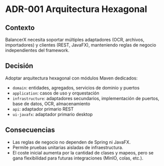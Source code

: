 # ADR-001 Arquitectura Hexagonal

## Contexto

BalancerX necesita soportar múltiples adaptadores (OCR, archivos, importadores) y clientes (REST, JavaFX), manteniendo reglas de negocio independientes del framework.

## Decisión

Adoptar arquitectura hexagonal con módulos Maven dedicados:

* `domain`: entidades, agregados, servicios de dominio y puertos
* `application`: casos de uso y orquestación
* `infrastructure`: adaptadores secundarios, implementación de puertos, base de datos, OCR, almacenamiento
* `api`: adaptador primario REST
* `ui-javafx`: adaptador primario desktop

## Consecuencias

* Las reglas de negocio no dependen de Spring ni JavaFX.
* Permite pruebas unitarias aisladas de infraestructura.
* El coste inicial aumenta por la cantidad de clases y mapeos, pero se gana flexibilidad para futuras integraciones (MinIO, colas, etc.).
